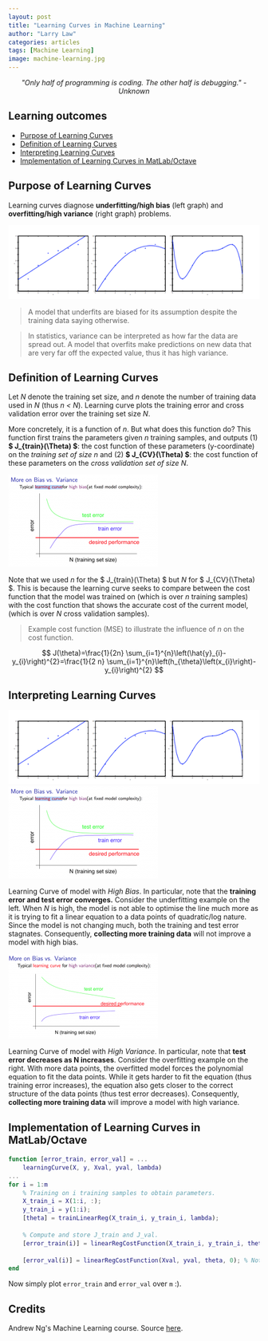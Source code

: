 ```yaml
---
layout: post
title: "Learning Curves in Machine Learning"
author: "Larry Law"
categories: articles
tags: [Machine Learning]
image: machine-learning.jpg
---
```

<div align="center">
    <i>"Only half of programming is coding. The other half is debugging." - Unknown</i>
</div>

<!-- omit in toc -->
## Learning outcomes
- [Purpose of Learning Curves](#purpose-of-learning-curves)
- [Definition of Learning Curves](#definition-of-learning-curves)
- [Interpreting Learning Curves](#interpreting-learning-curves)
- [Implementation of Learning Curves in MatLab/Octave](#implementation-of-learning-curves-in-matlaboctave)

## Purpose of Learning Curves
Learning curves diagnose **underfitting/high bias** (left graph) and **overfitting/high variance** (right graph) problems.

![fitting](/assets/img/fitting.jpg)

> A model that underfits are biased for its assumption despite the training data saying otherwise.

> In statistics, variance can be interpreted as how far the data are spread out. A model that overfits make predictions on new data that are very far off the expected value, thus it has high variance.

## Definition of Learning Curves
Let _N_ denote the training set size, and _n_ denote the number of training data used in _N_ (thus _n < N_). Learning curve plots the training error and cross validation error over the training set size _N_. 

More concretely, it is a function of _n_. But what does this function do? This function first trains the parameters given _n_ training samples, and outputs (1) **\$ J_{train}(\Theta) \$**: the cost function of these parameters (y-coordinate) on the _training set of size n_ and (2) **\$ J_{CV}(\Theta) \$**: the cost function of these parameters on the _cross validation set of size N_.

![Learning Curve of High Bias](/assets/img/learning-curve-underfit.png) 

Note that we used _n_ for the \$ J_{train}(\Theta) \$ but _N_ for \$ J_{CV}(\Theta) \$. This is because the learning curve seeks to compare between the cost function that the model was trained on (which is over _n_ training samples) with the cost function that shows the accurate cost of the current model, (which is over _N_ cross validation samples).

> Example cost function (MSE) to illustrate the influence of _n_ on the cost function.

$$
J(\theta)=\frac{1}{2n} \sum_{i=1}^{n}\left(\hat{y}_{i}-y_{i}\right)^{2}=\frac{1}{2 n} \sum_{i=1}^{n}\left(h_{\theta}\left(x_{i}\right)-y_{i}\right)^{2}
$$

## Interpreting Learning Curves
![fitting](/assets/img/fitting.jpg)
![Learning Curve of High Bias](/assets/img/learning-curve-underfit.png) 

Learning Curve of model with _High Bias_. In particular, note that the **training error and test error converges.** Consider the underfitting example on the left. When _N_ is high, the model is not able to optimise the line much more as it is trying to fit a linear equation to a data points of quadratic/log nature. Since the model is not changing much, both the training and test error stagnates. Consequently, **collecting more training data** will not improve a model with high bias.

![Learning Curve of High Variance](/assets/img/learning-curve-overfit.png)

Learning Curve of model with _High Variance_. In particular, note that **test error decreases as N increases**. Consider the overfitting example on the right. With more data points, the overfitted model forces the polynomial equation to fit the data points. While it gets harder to fit the equation (thus training error increases), the equation also gets closer to the correct structure of the data points (thus test error decreases). Consequently, **collecting more training data** will improve a model with high variance.

## Implementation of Learning Curves in MatLab/Octave
```m
function [error_train, error_val] = ...
    learningCurve(X, y, Xval, yval, lambda)
...
for i = 1:m
    % Training on i training samples to obtain parameters.
    X_train_i = X(1:i, :);
    y_train_i = y(1:i);
    [theta] = trainLinearReg(X_train_i, y_train_i, lambda); 

    % Compute and store J_train and J_val.
    [error_train(i)] = linearRegCostFunction(X_train_i, y_train_i, theta, 0);

    [error_val(i)] = linearRegCostFunction(Xval, yval, theta, 0); % Note that it over the entire cross validation set.
end
```

Now simply plot `error_train` and `error_val` over `m` :).


<!-- omit in toc -->
## Credits
Andrew Ng's Machine Learning course. Source [here](https://www.coursera.org/learn/machine-learning).

